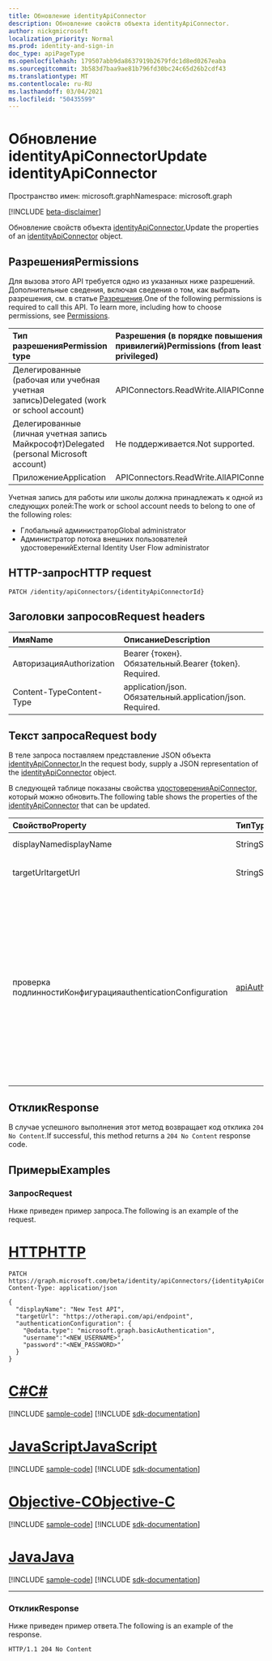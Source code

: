 ```yaml
---
title: Обновление identityApiConnector
description: Обновление свойств объекта identityApiConnector.
author: nickgmicrosoft
localization_priority: Normal
ms.prod: identity-and-sign-in
doc_type: apiPageType
ms.openlocfilehash: 179507abb9da8637919b2679fdc1d8ed0267eaba
ms.sourcegitcommit: 3b583d7baa9ae81b796fd30bc24c65d26b2cdf43
ms.translationtype: MT
ms.contentlocale: ru-RU
ms.lasthandoff: 03/04/2021
ms.locfileid: "50435599"
---
```

# <a name="update-identityapiconnector"></a><span data-ttu-id="d3bfd-103">Обновление identityApiConnector</span><span class="sxs-lookup"><span data-stu-id="d3bfd-103">Update identityApiConnector</span></span>

<span data-ttu-id="d3bfd-104">Пространство имен: microsoft.graph</span><span class="sxs-lookup"><span data-stu-id="d3bfd-104">Namespace: microsoft.graph</span></span>

[!INCLUDE [beta-disclaimer](../../includes/beta-disclaimer.md)]

<span data-ttu-id="d3bfd-105">Обновление свойств объекта [identityApiConnector.](../resources/identityapiconnector.md)</span><span class="sxs-lookup"><span data-stu-id="d3bfd-105">Update the properties of an [identityApiConnector](../resources/identityapiconnector.md) object.</span></span>

## <a name="permissions"></a><span data-ttu-id="d3bfd-106">Разрешения</span><span class="sxs-lookup"><span data-stu-id="d3bfd-106">Permissions</span></span>

<span data-ttu-id="d3bfd-p101">Для вызова этого API требуется одно из указанных ниже разрешений. Дополнительные сведения, включая сведения о том, как выбрать разрешения, см. в статье [Разрешения](/graph/permissions-reference).</span><span class="sxs-lookup"><span data-stu-id="d3bfd-p101">One of the following permissions is required to call this API. To learn more, including how to choose permissions, see [Permissions](/graph/permissions-reference).</span></span>

| <span data-ttu-id="d3bfd-109">Тип разрешения</span><span class="sxs-lookup"><span data-stu-id="d3bfd-109">Permission type</span></span>                        | <span data-ttu-id="d3bfd-110">Разрешения (в порядке повышения привилегий)</span><span class="sxs-lookup"><span data-stu-id="d3bfd-110">Permissions (from least to most privileged)</span></span> |
| :------------------------------------- | :------------------------------------------ |
| <span data-ttu-id="d3bfd-111">Делегированные (рабочая или учебная учетная запись)</span><span class="sxs-lookup"><span data-stu-id="d3bfd-111">Delegated (work or school account)</span></span>     | <span data-ttu-id="d3bfd-112">APIConnectors.ReadWrite.All</span><span class="sxs-lookup"><span data-stu-id="d3bfd-112">APIConnectors.ReadWrite.All</span></span> |
| <span data-ttu-id="d3bfd-113">Делегированные (личная учетная запись Майкрософт)</span><span class="sxs-lookup"><span data-stu-id="d3bfd-113">Delegated (personal Microsoft account)</span></span> | <span data-ttu-id="d3bfd-114">Не поддерживается.</span><span class="sxs-lookup"><span data-stu-id="d3bfd-114">Not supported.</span></span>  |
| <span data-ttu-id="d3bfd-115">Приложение</span><span class="sxs-lookup"><span data-stu-id="d3bfd-115">Application</span></span>                            | <span data-ttu-id="d3bfd-116">APIConnectors.ReadWrite.All</span><span class="sxs-lookup"><span data-stu-id="d3bfd-116">APIConnectors.ReadWrite.All</span></span> |

<span data-ttu-id="d3bfd-117">Учетная запись для работы или школы должна принадлежать к одной из следующих ролей:</span><span class="sxs-lookup"><span data-stu-id="d3bfd-117">The work or school account needs to belong to one of the following roles:</span></span>

* <span data-ttu-id="d3bfd-118">Глобальный администратор</span><span class="sxs-lookup"><span data-stu-id="d3bfd-118">Global administrator</span></span>
* <span data-ttu-id="d3bfd-119">Администратор потока внешних пользователей удостоверений</span><span class="sxs-lookup"><span data-stu-id="d3bfd-119">External Identity User Flow administrator</span></span>

## <a name="http-request"></a><span data-ttu-id="d3bfd-120">HTTP-запрос</span><span class="sxs-lookup"><span data-stu-id="d3bfd-120">HTTP request</span></span>

<!-- {
  "blockType": "ignored"
}
-->

``` http
PATCH /identity/apiConnectors/{identityApiConnectorId}
```

## <a name="request-headers"></a><span data-ttu-id="d3bfd-121">Заголовки запросов</span><span class="sxs-lookup"><span data-stu-id="d3bfd-121">Request headers</span></span>
|<span data-ttu-id="d3bfd-122">Имя</span><span class="sxs-lookup"><span data-stu-id="d3bfd-122">Name</span></span>|<span data-ttu-id="d3bfd-123">Описание</span><span class="sxs-lookup"><span data-stu-id="d3bfd-123">Description</span></span>|
|:---|:---|
|<span data-ttu-id="d3bfd-124">Авторизация</span><span class="sxs-lookup"><span data-stu-id="d3bfd-124">Authorization</span></span>|<span data-ttu-id="d3bfd-p102">Bearer {токен}. Обязательный.</span><span class="sxs-lookup"><span data-stu-id="d3bfd-p102">Bearer {token}. Required.</span></span>|
|<span data-ttu-id="d3bfd-127">Content-Type</span><span class="sxs-lookup"><span data-stu-id="d3bfd-127">Content-Type</span></span>|<span data-ttu-id="d3bfd-p103">application/json. Обязательный.</span><span class="sxs-lookup"><span data-stu-id="d3bfd-p103">application/json. Required.</span></span>|

## <a name="request-body"></a><span data-ttu-id="d3bfd-130">Текст запроса</span><span class="sxs-lookup"><span data-stu-id="d3bfd-130">Request body</span></span>
<span data-ttu-id="d3bfd-131">В теле запроса поставляем представление JSON объекта [identityApiConnector.](../resources/identityapiconnector.md)</span><span class="sxs-lookup"><span data-stu-id="d3bfd-131">In the request body, supply a JSON representation of the [identityApiConnector](../resources/identityapiconnector.md) object.</span></span>

<span data-ttu-id="d3bfd-132">В следующей таблице показаны свойства [удостоверенияApiConnector,](../resources/identityapiconnector.md) который можно обновить.</span><span class="sxs-lookup"><span data-stu-id="d3bfd-132">The following table shows the properties of the [identityApiConnector](../resources/identityapiconnector.md) that can be updated.</span></span>


|<span data-ttu-id="d3bfd-133">Свойство</span><span class="sxs-lookup"><span data-stu-id="d3bfd-133">Property</span></span>|<span data-ttu-id="d3bfd-134">Тип</span><span class="sxs-lookup"><span data-stu-id="d3bfd-134">Type</span></span>|<span data-ttu-id="d3bfd-135">Описание</span><span class="sxs-lookup"><span data-stu-id="d3bfd-135">Description</span></span>|
|:---|:---|:---|
|<span data-ttu-id="d3bfd-136">displayName</span><span class="sxs-lookup"><span data-stu-id="d3bfd-136">displayName</span></span>|<span data-ttu-id="d3bfd-137">String</span><span class="sxs-lookup"><span data-stu-id="d3bfd-137">String</span></span>| <span data-ttu-id="d3bfd-138">Имя соединитетеля API.</span><span class="sxs-lookup"><span data-stu-id="d3bfd-138">The name of the API connector.</span></span> |
|<span data-ttu-id="d3bfd-139">targetUrl</span><span class="sxs-lookup"><span data-stu-id="d3bfd-139">targetUrl</span></span>|<span data-ttu-id="d3bfd-140">String</span><span class="sxs-lookup"><span data-stu-id="d3bfd-140">String</span></span>| <span data-ttu-id="d3bfd-141">URL-адрес конечной точки API для вызова.</span><span class="sxs-lookup"><span data-stu-id="d3bfd-141">The URL of the API endpoint to call.</span></span> |
|<span data-ttu-id="d3bfd-142">проверка подлинностиКонфигурация</span><span class="sxs-lookup"><span data-stu-id="d3bfd-142">authenticationConfiguration</span></span>|[<span data-ttu-id="d3bfd-143">apiAuthenticationConfigurationBase</span><span class="sxs-lookup"><span data-stu-id="d3bfd-143">apiAuthenticationConfigurationBase</span></span>](../resources/apiauthenticationconfigurationbase.md)|<span data-ttu-id="d3bfd-144">Объект, описывая сведения о конфигурации проверки подлинности для вызова API.</span><span class="sxs-lookup"><span data-stu-id="d3bfd-144">The object which describes the authentication configuration details for calling the API.</span></span> <span data-ttu-id="d3bfd-145">В [настоящее время](../resources/basicauthentication.md) поддерживается только базовая проверка подлинности.</span><span class="sxs-lookup"><span data-stu-id="d3bfd-145">Only [Basic authentication](../resources/basicauthentication.md) is supported at this time.</span></span> <span data-ttu-id="d3bfd-146">Все свойства apiAuthenticationConfigurationBase должны быть заданы одновременно, как имя пользователя, так и пароль.</span><span class="sxs-lookup"><span data-stu-id="d3bfd-146">All properties of the apiAuthenticationConfigurationBase must be set at the same time, like both username and password.</span></span>|

## <a name="response"></a><span data-ttu-id="d3bfd-147">Отклик</span><span class="sxs-lookup"><span data-stu-id="d3bfd-147">Response</span></span>

<span data-ttu-id="d3bfd-148">В случае успешного выполнения этот метод возвращает код отклика `204 No Content`.</span><span class="sxs-lookup"><span data-stu-id="d3bfd-148">If successful, this method returns a `204 No Content` response code.</span></span>

## <a name="examples"></a><span data-ttu-id="d3bfd-149">Примеры</span><span class="sxs-lookup"><span data-stu-id="d3bfd-149">Examples</span></span>

### <a name="request"></a><span data-ttu-id="d3bfd-150">Запрос</span><span class="sxs-lookup"><span data-stu-id="d3bfd-150">Request</span></span>

<span data-ttu-id="d3bfd-151">Ниже приведен пример запроса.</span><span class="sxs-lookup"><span data-stu-id="d3bfd-151">The following is an example of the request.</span></span>


# <a name="http"></a>[<span data-ttu-id="d3bfd-152">HTTP</span><span class="sxs-lookup"><span data-stu-id="d3bfd-152">HTTP</span></span>](#tab/http)
<!-- {
  "blockType": "request",
  "name": "update_identityapiconnector"
}
-->

``` http
PATCH https://graph.microsoft.com/beta/identity/apiConnectors/{identityApiConnectorId}
Content-Type: application/json

{
  "displayName": "New Test API",
  "targetUrl": "https://otherapi.com/api/endpoint",
  "authenticationConfiguration": {
    "@odata.type": "microsoft.graph.basicAuthentication",
    "username":"<NEW_USERNAME>", 
    "password":"<NEW_PASSWORD>"
  }
}
```
# <a name="c"></a>[<span data-ttu-id="d3bfd-153">C#</span><span class="sxs-lookup"><span data-stu-id="d3bfd-153">C#</span></span>](#tab/csharp)
[!INCLUDE [sample-code](../includes/snippets/csharp/update-identityapiconnector-csharp-snippets.md)]
[!INCLUDE [sdk-documentation](../includes/snippets/snippets-sdk-documentation-link.md)]

# <a name="javascript"></a>[<span data-ttu-id="d3bfd-154">JavaScript</span><span class="sxs-lookup"><span data-stu-id="d3bfd-154">JavaScript</span></span>](#tab/javascript)
[!INCLUDE [sample-code](../includes/snippets/javascript/update-identityapiconnector-javascript-snippets.md)]
[!INCLUDE [sdk-documentation](../includes/snippets/snippets-sdk-documentation-link.md)]

# <a name="objective-c"></a>[<span data-ttu-id="d3bfd-155">Objective-C</span><span class="sxs-lookup"><span data-stu-id="d3bfd-155">Objective-C</span></span>](#tab/objc)
[!INCLUDE [sample-code](../includes/snippets/objc/update-identityapiconnector-objc-snippets.md)]
[!INCLUDE [sdk-documentation](../includes/snippets/snippets-sdk-documentation-link.md)]

# <a name="java"></a>[<span data-ttu-id="d3bfd-156">Java</span><span class="sxs-lookup"><span data-stu-id="d3bfd-156">Java</span></span>](#tab/java)
[!INCLUDE [sample-code](../includes/snippets/java/update-identityapiconnector-java-snippets.md)]
[!INCLUDE [sdk-documentation](../includes/snippets/snippets-sdk-documentation-link.md)]

---


### <a name="response"></a><span data-ttu-id="d3bfd-157">Отклик</span><span class="sxs-lookup"><span data-stu-id="d3bfd-157">Response</span></span>

<span data-ttu-id="d3bfd-158">Ниже приведен пример ответа.</span><span class="sxs-lookup"><span data-stu-id="d3bfd-158">The following is an example of the response.</span></span>

<!-- {
  "blockType": "response",
}
-->

``` http
HTTP/1.1 204 No Content
```
